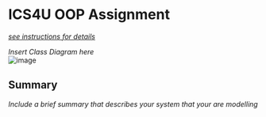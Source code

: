 # ICS4U OOP Assignment

[*see instructions for details*](Instructions.md)

*Insert Class Diagram here*  
![image](https://github.com/user-attachments/assets/0abac295-b4c0-4f65-b526-95ad9c998dcd)


## Summary
*Include a brief summary that describes your system that your are modelling*
